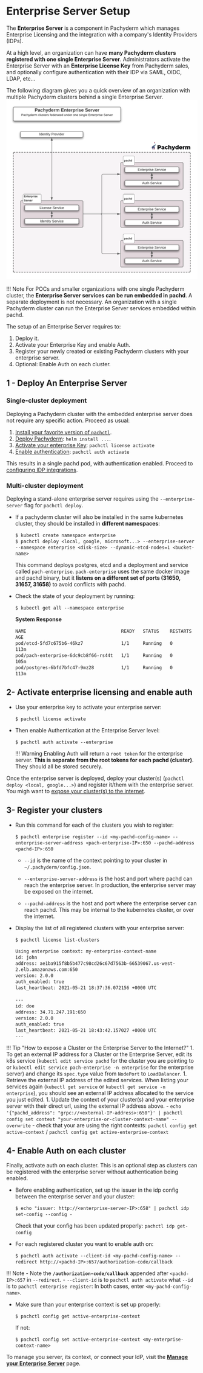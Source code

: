 # Enterprise Server Setup
The **Enterprise Server** is a component in Pachyderm which manages Enterprise Licensing
and the integration with a company's Identity Providers (IDPs).

At a high level, an organization can have **many Pachyderm clusters registered with one single Enterprise Server**. Administrators activate the Enterprise Server with an **Enterprise License Key** from Pachyderm sales, and optionally configure authentication with their IDP via SAML, OIDC, LDAP, etc...

The following diagram gives you a quick overview of an organization with multiple Pachyderm clusters behind a single Enterprise Server.
![Enterprise Server General Deployment](../images/enterprise-server.png)

!!! Note
	For POCs and smaller organizations with one single Pachyderm cluster, the **Enterprise Server services can be run embedded in pachd**. A separate deployment is not necessary. An organization with a single Pachyderm cluster can run the Enterprise Server services embedded within pachd.

The setup of an Enterprise Server requires to:

1. Deploy it.
1. Activate your Enterprise Key and enable Auth.
1. Register your newly created or existing Pachyderm clusters with your enterprise server.
1. Optional: Enable Auth on each cluster.

## 1 - Deploy An Enterprise Server

### Single-cluster deployment
Deploying a Pachyderm cluster with the embedded enterprise server does not require any specific action.
Proceed as usual:

1. [Install your favorite version of `pachctl`](../../../../getting_started/local_installation/#install-pachctl).
1. [Deploy Pachyderm](../../../../deploy-manage/deploy/helm_install/): `helm install ...`.
1. [Activate your enterprise Key](../deployment/#activate-pachyderm-enterprise-edition): `pachctl license activate`
1. [Enable authentication](../index.md/#activate-user-access-management): `pachctl auth activate` 


This results in a single pachd pod, with authentication enabled. Proceed to [configuring IDP integrations](../../authentication/idp-dex).

### Multi-cluster deployment

Deploying a stand-alone enterprise server requires using the `--enterprise-server` flag for `pachctl deploy`. 

- If a pachyderm cluster will also be installed in the same kubernetes cluster, they should be installed in **different namespaces**:

	```shell
	$ kubectl create namespace enterprise
	$ pachctl deploy <local, google, microsoft...> --enterprise-server --namespace enterprise <disk-size> --dynamic-etcd-nodes=1 <bucket-name> 
	```

	This command deploys postgres, etcd and a deployment and service called `pach-enterprise`. 
	`pach-enterprise` uses the same docker image and pachd binary, but it **listens on a different set of ports (31650, 31657, 31658)** to avoid conflicts with pachd.

- Check the state of your deployment by running:
	```shell
	$ kubectl get all --namespace enterprise
	```
	**System Response**
	```
	NAME                                   READY   STATUS    RESTARTS   AGE
	pod/etcd-5fd7c675b6-46kz7              1/1     Running   0          113m
	pod/pach-enterprise-6dc9cb8f66-rs44t   1/1     Running   0          105m
	pod/postgres-6bfd7bfc47-9mz28          1/1     Running   0          113m

	```

## 2- Activate enterprise licensing and enable auth

- Use your enterprise key to activate your enterprise server: 
	```shell
	$ pachctl license activate
	```
- Then enable Authentication at the Enterprise Server level:
	```shell
	$ pachctl auth activate --enterprise
	```

	!!! Warning
		Enabling Auth will return a `root token` for the enterprise server. 
		**This is separate from the root tokens for each pachd (cluster)**. 
		They should all be stored securely.

Once the enterprise server is deployed, 
deploy your cluster(s) (`pachctl deploy <local, google...>`) and register it/them with the enterprise server.
You migh want to [expose your cluster(s) to the internet](#3-register-your-clusters).
## 3-  Register your clusters
- Run this command for each of the clusters you wish to register:

	```shell
	$ pachctl enterprise register --id <my-pachd-config-name> --enterprise-server-address <pach-enterprise-IP>:650 --pachd-address <pachd-IP>:650
	```

	* `--id` is the name of the context pointing to your cluster in `~/.pachyderm/config.json`.

	* `--enterprise-server-address` is the host and port where pachd can reach the enterprise server. 
	In production, the enterprise server may be exposed on the internet.

	* `--pachd-address` is the host and port where the enterprise server can reach pachd. 
	This may be internal to the kubernetes cluster, or over the internet.

- Display the list of all registered clusters with your enterprise server: 
	```shell
	$ pachctl license list-clusters
	```

	```shell
	Using enterprise context: my-enterprise-context-name
	id: john
	address: ae1ba915f8b5b477c98cd26c67d7563b-66539067.us-west-2.elb.amazonaws.com:650
	version: 2.0.0
	auth_enabled: true
	last_heartbeat: 2021-05-21 18:37:36.072156 +0000 UTC

	---
	id: doe
	address: 34.71.247.191:650
	version: 2.0.0
	auth_enabled: true
	last_heartbeat: 2021-05-21 18:43:42.157027 +0000 UTC
	---
	```

!!! Tip "How to expose a Cluster or the Enterprise Server to the Internet?"
	1. To get an external IP address for a Cluster or the Enterprise Server, edit its k8s service (`kubectl edit service pachd` for the cluster you are pointing to or `kubectl edit service pach-enterprise -n enterprise` for the enterprise server) and change its `spec.type` value from `NodePort` to `LoadBalancer`. 
	1. Retrieve the external IP address of the edited services.
	When listing your services again (`kubectl get service` or `kubectl get service -n enterprise`), you should see an external IP address allocated to the service you just edited. 
	1. Update the context of your cluster(s) and your enterprise server with their direct url, using the external IP address above.
		- `echo '{"pachd_address": "grpc://<external-IP-address>:650"}' | pachctl config set context "your-enterprise-or-cluster-context-name" --overwrite`
		- check that your are using the right contexts: `pachctl config get active-context` / `pachctl config get active-enterprise-context`


## 4- Enable Auth on each cluster
Finally, activate auth on  each cluster. 
This is an optional step as clusters can be registered with the enterprise server without authentication being enabled.

- Before enabling authentication, set up the issuer in the idp config between the enterprise server and your cluster:
	```shell
	$ echo "issuer: http://<enterprise-server-IP>:658" | pachctl idp set-config --config -
	```
	Check that your config has been updated properly: `pachctl idp get-config`

- For each registered cluster you want to enable auth on:
	```shell
	$ pachctl auth activate --client-id <my-pachd-config-name> --redirect http://<pachd-IP>:657/authorization-code/callback 
	```
!!! Note
	- Note the **`/authorization-code/callback`** appended after `<pachd-IP>:657` in `--redirect`.
	- `--client-id` is to `pachctl auth activate` what `--id` is to `pachctl enterprise register`: In both cases, enter `<my-pachd-config-name>`. 

-	Make sure than your enterprise context is set up properly: 
	```shell
	$ pachctl config get active-enterprise-context
	```
	If not: 
	```shell
	$ pachctl config set active-enterprise-context <my-enterprise-context-name>
	```


 
To manage you server, its context, or connect your IdP, visit the [**Manage your Enterprise Server**](./manage.md) page.



